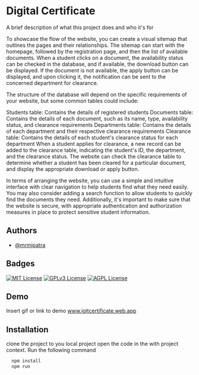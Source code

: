 
# Digital Certificate

A brief description of what this project does and who it's for

To showcase the flow of the website, you can create a visual sitemap that outlines the pages and their relationships. The sitemap can start with the homepage, followed by the registration page, and then the list of available documents. When a student clicks on a document, the availability status can be checked in the database, and if available, the download button can be displayed. If the document is not available, the apply button can be displayed, and upon clicking it, the notification can be sent to the concerned department for clearance.

The structure of the database will depend on the specific requirements of your website, but some common tables could include:

Students table: Contains the details of registered students
Documents table: Contains the details of each document, such as its name, type, availability status, and clearance requirements
Departments table: Contains the details of each department and their respective clearance requirements
Clearance table: Contains the details of each student's clearance status for each department
When a student applies for clearance, a new record can be added to the clearance table, indicating the student's ID, the department, and the clearance status. The website can check the clearance table to determine whether a student has been cleared for a particular document, and display the appropriate download or apply button.

In terms of arranging the website, you can use a simple and intuitive interface with clear navigation to help students find what they need easily. You may also consider adding a search function to allow students to quickly find the documents they need. Additionally, it's important to make sure that the website is secure, with appropriate authentication and authorization measures in place to protect sensitive student information.



## Authors

- [@mrmjpatra](https://www.github.com/mrmjpatra)


## Badges



[![MIT License](https://img.shields.io/badge/License-MIT-green.svg)](https://choosealicense.com/licenses/mit/)
[![GPLv3 License](https://img.shields.io/badge/License-GPL%20v3-yellow.svg)](https://opensource.org/licenses/)
[![AGPL License](https://img.shields.io/badge/license-AGPL-blue.svg)](http://www.gnu.org/licenses/agpl-3.0)


## Demo

Insert gif or link to demo
www.igitcertificate.web.app

## Installation

clone the project to you local project
open the code in the with project context.
Run the following command
```bash
  npm install
  npm run
```
    